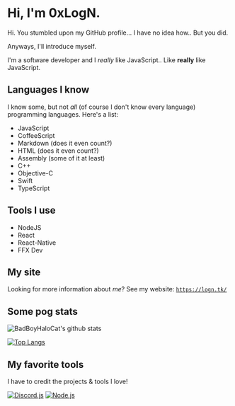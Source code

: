 # Hi, I'm 0xLogN.

Hi. You stumbled upon my GitHub profile... I have no idea how.. But you did.

Anyways, I'll introduce myself.

I'm a software developer and I *really* like JavaScript.. Like **really** like JavaScript.

## Languages I know

I know some, but not *all* (of course I don't know every language) programming languages. Here's a list:

* JavaScript
* CoffeeScript
* Markdown (does it even count?)
* HTML (does it even count?)
* Assembly (some of it at least)
* C++
* Objective-C
* Swift
* TypeScript

## Tools I use

* NodeJS
* React
* React-Native
* FFX Dev

## My site

Looking for more information about *me*? See my website: [`https://logn.tk/`](https://logn.tk/)

## Some pog stats

![BadBoyHaloCat's github stats](https://github-readme-stats.vercel.app/api?username=thetayloredman&show_icons=true&theme=radical)

[![Top Langs](https://github-readme-stats.vercel.app/api/top-langs/?username=thetayloredman)](https://github.com/anuraghazra/github-readme-stats)

## My favorite tools

I have to credit the projects & tools I love!

[![Discord.js](https://github-readme-stats.vercel.app/api/pin/?username=discordjs&repo=discord.js)](https://github.com/anuraghazra/github-readme-stats)
[![Node.js](https://github-readme-stats.vercel.app/api/pin/?username=nodejs&repo=node)](https://github.com/anuraghazra/github-readme-stats)
